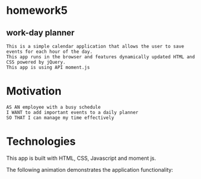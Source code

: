 # homework5


## work-day planner
    This is a simple calendar application that allows the user to save events for each hour of the day.
    This app runs in the browser and features dynamically updated HTML and CSS powered by jQuery.
    This app is using API moment.js

# Motivation
```
AS AN employee with a busy schedule
I WANT to add important events to a daily planner
SO THAT I can manage my time effectively
```

# Technologies 
This app is built with HTML, CSS, Javascript and moment js.


The following animation demonstrates the application functionality:



